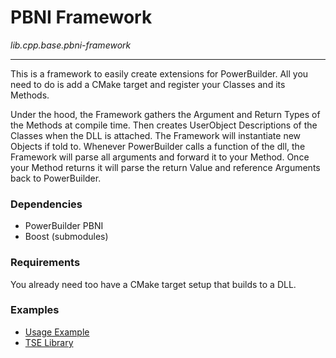 # PBNI Framework
*lib.cpp.base.pbni-framework*

---

This is a framework to easily create extensions for PowerBuilder.
All you need to do is add a CMake target and register your Classes and its Methods.

Under the hood, the Framework gathers the Argument and Return Types of the Methods at compile time. Then creates UserObject Descriptions of the Classes when the DLL is attached. The Framework will instantiate new Objects if told to. Whenever PowerBuilder calls a function of the dll, the Framework will parse all arguments and forward it to your Method. Once your Method returns it will parse the return Value and reference Arguments back to PowerBuilder.


### Dependencies
 - PowerBuilder PBNI
 - Boost (submodules)

### Requirements
You already need too have a CMake target setup that builds to a DLL.

### Examples
 - [Usage Example](https://github.com/informaticon/div.cpp.base.pbni-framework-usage-example)
 - [TSE Library](https://github.com/informaticon/lib.pbni.base.tse)
